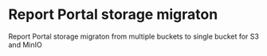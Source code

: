# Report Portal storage migraton
Report Portal storage migraton from multiple buckets to single bucket for S3 and MinIO
